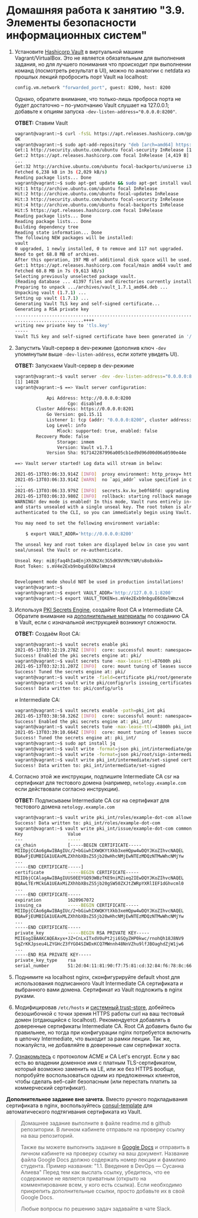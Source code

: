 # Домашняя работа к занятию "3.9. Элементы безопасности информационных систем"

1. Установите [Hashicorp Vault](https://learn.hashicorp.com/vault) в виртуальной машине Vagrant/VirtualBox. Это не является обязательным для выполнения задания, но для лучшего понимания что происходит при выполнении команд (посмотреть результат в UI), можно по аналогии с netdata из прошлых лекций пробросить порт Vault на localhost:

    ```bash
    config.vm.network "forwarded_port", guest: 8200, host: 8200
    ```

    Однако, обратите внимание, что только-лишь проброса порта не будет достаточно – по-умолчанию Vault слушает на 127.0.0.1; добавьте к опциям запуска `-dev-listen-address="0.0.0.0:8200"`.  

    __ОТВЕТ:__ Ставим Vault  

    ```bash
    vagrant@vagrant:~$ curl -fsSL https://apt.releases.hashicorp.com/gpg | sudo apt-key add -
    OK
    vagrant@vagrant:~$ sudo apt-add-repository "deb [arch=amd64] https://apt.releases.hashicorp.com $(lsb_release -cs) main"
    Get:1 http://security.ubuntu.com/ubuntu focal-security InRelease [109 kB]
    Get:2 https://apt.releases.hashicorp.com focal InRelease [4,419 B]
    ...
    Get:32 http://archive.ubuntu.com/ubuntu focal-backports/universe i386 Packages [2,932 B]
    Fetched 6,238 kB in 3s (2,029 kB/s)
    Reading package lists... Done
    vagrant@vagrant:~$ sudo apt-get update && sudo apt-get install vault
    Hit:1 http://archive.ubuntu.com/ubuntu focal InRelease
    Hit:2 http://archive.ubuntu.com/ubuntu focal-updates InRelease
    Hit:3 http://security.ubuntu.com/ubuntu focal-security InRelease
    Hit:4 http://archive.ubuntu.com/ubuntu focal-backports InRelease
    Hit:5 https://apt.releases.hashicorp.com focal InRelease
    Reading package lists... Done
    Reading package lists... Done
    Building dependency tree
    Reading state information... Done
    The following NEW packages will be installed:
    vault
    0 upgraded, 1 newly installed, 0 to remove and 117 not upgraded.
    Need to get 68.8 MB of archives.
    After this operation, 197 MB of additional disk space will be used.
    Get:1 https://apt.releases.hashicorp.com focal/main amd64 vault amd64 1.7.1 [68.8 MB]
    Fetched 68.8 MB in 7s (9,613 kB/s)
    Selecting previously unselected package vault.
    (Reading database ... 41397 files and directories currently installed.)
    Preparing to unpack .../archives/vault_1.7.1_amd64.deb ...
    Unpacking vault (1.7.1) ...
    Setting up vault (1.7.1) ...
    Generating Vault TLS key and self-signed certificate...
    Generating a RSA private key
    .........................................................................++++
    ..........................++++
    writing new private key to 'tls.key'
    -----
    Vault TLS key and self-signed certificate have been generated in '/opt/vault/tls'.

    ```

1. Запустить Vault-сервер в dev-режиме (дополнив ключ `-dev` упомянутым выше `-dev-listen-address`, если хотите увидеть UI).  

    __ОТВЕТ:__ Запускаем Vault-сервер в dev-режиме  

    ```bash
    vagrant@vagrant:~$ vault server -dev -dev-listen-address="0.0.0.0:8200" &
    [1] 14028
    vagrant@vagrant:~$ ==> Vault server configuration:

                Api Address: http://0.0.0.0:8200
                        Cgo: disabled
            Cluster Address: https://0.0.0.0:8201
                Go Version: go1.15.11
                Listener 1: tcp (addr: "0.0.0.0:8200", cluster address: "0.0.0.0:8201", max_request_duration: "1m30s", max_request_size: "33554432", tls: "disabled")
                Log Level: info
                    Mlock: supported: true, enabled: false
            Recovery Mode: false
                    Storage: inmem
                    Version: Vault v1.7.1
                Version Sha: 917142287996a005cb1ed9d96d00d06a0590e44e

    ==> Vault server started! Log data will stream in below:

    2021-05-13T03:06:33.914Z [INFO]  proxy environment: http_proxy= https_proxy= no_proxy=
    2021-05-13T03:06:33.914Z [WARN]  no `api_addr` value specified in config or in VAULT_API_ADDR; falling back to detection if possible, but this value should be manually set
    ...
    2021-05-13T03:06:33.979Z [INFO]  secrets.kv.kv_be0f68fd: upgrading keys finished
    2021-05-13T03:06:33.980Z [INFO]  rollback: starting rollback manager
    WARNING! dev mode is enabled! In this mode, Vault runs entirely in-memory
    and starts unsealed with a single unseal key. The root token is already
    authenticated to the CLI, so you can immediately begin using Vault.

    You may need to set the following environment variable:

        $ export VAULT_ADDR='http://0.0.0.0:8200'

    The unseal key and root token are displayed below in case you want to
    seal/unseal the Vault or re-authenticate.

    Unseal Key: miBjfaq4hIa4EnjXh3N2Xc3G5dK9VYMcYAM/u8o8xkk=
    Root Token: s.mV4e2Exb9nbguE6OXelWmzx4


    Development mode should NOT be used in production installations!
    vagrant@vagrant:~$
    vagrant@vagrant:~$ export VAULT_ADDR='http://127.0.0.1:8200'
    vagrant@vagrant:~$ export VAULT_TOKEN=s.mV4e2Exb9nbguE6OXelWmzx4
    ```

1. Используя [PKI Secrets Engine](https://www.vaultproject.io/docs/secrets/pki), создайте Root CA и Intermediate CA.
Обратите внимание на [дополнительные материалы](https://learn.hashicorp.com/tutorials/vault/pki-engine) по созданию CA в Vault, если с изначальной инструкцией возникнут сложности.  

    __ОТВЕТ:__ Создаём Root CA:  

    ```bash
    vagrant@vagrant:~$ vault secrets enable pki
    2021-05-13T03:32:19.278Z [INFO]  core: successful mount: namespace= path=pki/ type=pki
    Success! Enabled the pki secrets engine at: pki/
    vagrant@vagrant:~$ vault secrets tune -max-lease-ttl=87600h pki
    2021-05-13T03:32:31.207Z [INFO]  core: mount tuning of leases successful: path=pki/
    Success! Tuned the secrets engine at: pki/
    vagrant@vagrant:~$ vault write -field=certificate pki/root/generate/internal common_name="example.com" ttl=87600h > CA_cert.crt
    vagrant@vagrant:~$ vault write pki/config/urls issuing_certificates="$VAULT_ADDR/v1/pki/ca" crl_distribution_points="$VAULT_ADDR/v1/pki/crl"
    Success! Data written to: pki/config/urls
    ```

    и Intermediate CA:  

    ```bash
    vagrant@vagrant:~$ vault secrets enable -path=pki_int pki
    2021-05-13T03:38:58.326Z [INFO]  core: successful mount: namespace= path=pki_int/ type=pki
    Success! Enabled the pki secrets engine at: pki_int/
    vagrant@vagrant:~$ vault secrets tune -max-lease-ttl=43800h pki_int
    2021-05-13T03:39:10.664Z [INFO]  core: mount tuning of leases successful: path=pki_int/
    Success! Tuned the secrets engine at: pki_int/
    vagrant@vagrant:~$ sudo apt install jq
    vagrant@vagrant:~$ vault write -format=json pki_int/intermediate/generate/internal common_name="example.com Intermediate Authority" | jq -r '.data.csr' > pki_intermediate.csr
    vagrant@vagrant:~$ vault write -format=json pki/root/sign-intermediate csr=@pki_intermediate.csr format=pem_bundle ttl="43800h" | jq -r '.data.certificate' > intermediate.cert.pem
    vagrant@vagrant:~$ vault write pki_int/intermediate/set-signed certificate=@intermediate.cert.pem
    Success! Data written to: pki_int/intermediate/set-signed
    ```

1. Согласно этой же инструкции, подпишите Intermediate CA csr на сертификат для тестового домена (например, `netology.example.com` если действовали согласно инструкции).  

    __ОТВЕТ:__ Подписываем Intermediate CA csr на сертификат для тестового домена `netology.example.com`  

    ```bash
    vagrant@vagrant:~$ vault write pki_int/roles/example-dot-com allowed_domains="example.com" allow_subdomains=true max_ttl="720h"
    Success! Data written to: pki_int/roles/example-dot-com
    vagrant@vagrant:~$ vault write pki_int/issue/example-dot-com common_name="netology.example.com" ttl="24h"
    Key                 Value
    ---                 -----
    ca_chain            [-----BEGIN CERTIFICATE-----
    MIIDpjCCAo6gAwIBAgIUc/2+bGiwhIXWQKYtXkb3xeHQpw4wDQYJKoZIhvcNAQEL
    BQAwFjEUMBIGA1UEAxMLZXhhbXBsZS5jb20wHhcNMjEwNTEzMDQzNTMwWhcNMjYw
    ...
    -----END CERTIFICATE-----]
    certificate         -----BEGIN CERTIFICATE-----
    MIIDbjCCAlagAwIBAgIUUS0EEYGQ93WBzTKE9niMZieq2IEwDQYJKoZIhvcNAQEL
    BQAwLTErMCkGA1UEAxMiZXhhbXBsZS5jb20gSW50ZXJtZWRpYXRlIEF1dGhvcml0
    ...
    -----END CERTIFICATE-----
    expiration          1620967072
    issuing_ca          -----BEGIN CERTIFICATE-----
    MIIDpjCCAo6gAwIBAgIUc/2+bGiwhIXWQKYtXkb3xeHQpw4wDQYJKoZIhvcNAQEL
    BQAwFjEUMBIGA1UEAxMLZXhhbXBsZS5jb20wHhcNMjEwNTEzMDQzNTMwWhcNMjYw
    ...
    -----END CERTIFICATE-----
    private_key         -----BEGIN RSA PRIVATE KEY-----
    MIIEogIBAAKCAQEAxyx+JZ+CnLxITxdV0uPt2ji6SQyZHP0kwc/rnohQh18J8NV9
    5qZrKKJpseu4LZYGHcZ3fYGO4SIWDxKCQ7MWnnh48NnVZhu9lfJBOaghdZjW1jw6
    ...
    -----END RSA PRIVATE KEY-----
    private_key_type    rsa
    serial_number       51:2d:04:11:81:90:f7:75:81:cd:32:84:f6:78:8c:66:27:aa:d8:81
    ```

1. Поднимите на localhost nginx, сконфигурируйте default vhost для использования подписанного Vault Intermediate CA сертификата и выбранного вами домена. Сертификат из Vault подложить в nginx руками.
1. Модифицировав `/etc/hosts` и [системный trust-store](http://manpages.ubuntu.com/manpages/focal/en/man8/update-ca-certificates.8.html), добейтесь безошибочной с точки зрения HTTPS работы curl на ваш тестовый домен (отдающийся с localhost). Рекомендуется добавлять в доверенные сертификаты Intermediate CA. Root CA добавить было бы правильнее, но тогда при конфигурации nginx потребуется включить в цепочку Intermediate, что выходит за рамки лекции. Так же, пожалуйста, не добавляйте в доверенные сам сертификат хоста.
1. [Ознакомьтесь](https://letsencrypt.org/ru/docs/client-options/) с протоколом ACME и CA Let's encrypt. Если у вас есть во владении доменное имя с платным TLS-сертификатом, который возможно заменить на LE, или же без HTTPS вообще, попробуйте воспользоваться одним из предложенных клиентов, чтобы сделать веб-сайт безопасным (или перестать платить за коммерческий сертификат).

**Дополнительное задание вне зачета.** Вместо ручного подкладывания сертификата в nginx, воспользуйтесь [consul-template](https://medium.com/hashicorp-engineering/pki-as-a-service-with-hashicorp-vault-a8d075ece9a) для автоматического подтягивания сертификата из Vault.

>Домашнее задание выполните в файле readme.md в github репозитории. В личном кабинете отправьте на проверку ссылку на ваш репозиторий.
>
>Также вы можете выполнить задание в [Google Docs](https://docs.google.com/document/u/0/?tgif=d) и отправить в личном кабинете на проверку ссылку на ваш документ.
>Название файла Google Docs должно содержать номер лекции и фамилию студента. Пример названия: "1.1. Введение в DevOps — Сусанна Алиева"
>Перед тем как выслать ссылку, убедитесь, что ее содержимое не является приватным (открыто на комментирование всем, у кого есть ссылка).
>Если необходимо прикрепить дополнительные ссылки, просто добавьте их в свой Google Docs.
>
>Любые вопросы по решению задач задавайте в чате Slack.
